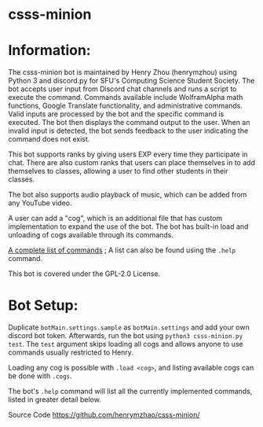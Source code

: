 # csss-minion

# Information: #

The csss-minion bot is maintained by Henry Zhou (henrymzhou) using Python 3 and discord.py for SFU's Computing Science Student Society. The bot accepts user input from Discord chat channels and runs a script to execute the command. Commands available include WolframAlpha math functions, Google Translate functionality, and administrative commands. Valid inputs are processed by the bot and the specific command is executed. The bot then displays the command output to the user. When an invalid input is detected, the bot sends feedback to the user indicating the command does not exist.

This bot supports ranks by giving users EXP every time they participate in chat. There are also custom ranks that users can place themselves in to add themselves to classes, allowing a user to find other students in their classes. 

The bot also supports audio playback of music, which can be added from any YouTube video. 

A user can add a "cog", which is an additional file that has custom implementation to expand the use of the bot. The bot has built-in load and unloading of cogs available through its commands.

[A complete list of commands](COMMANDS.md)
; A list can also be found using the `.help` command.

This bot is covered under the GPL-2.0 License.

# Bot Setup: #

Duplicate `botMain.settings.sample` as `botMain.settings` and add your own discord bot token. Afterwards, run the bot using `python3 csss-minion.py test`. The `test` argument skips
loading all cogs and allows anyone to use commands usually restricted to Henry.

Loading any cog is possible with `.load <cog>`, and listing available cogs can be done with `.cogs`.

The bot's `.help` command will list all the currently implemented commands, listed in greater detail below.

Source Code
https://github.com/henrymzhao/csss-minion/
